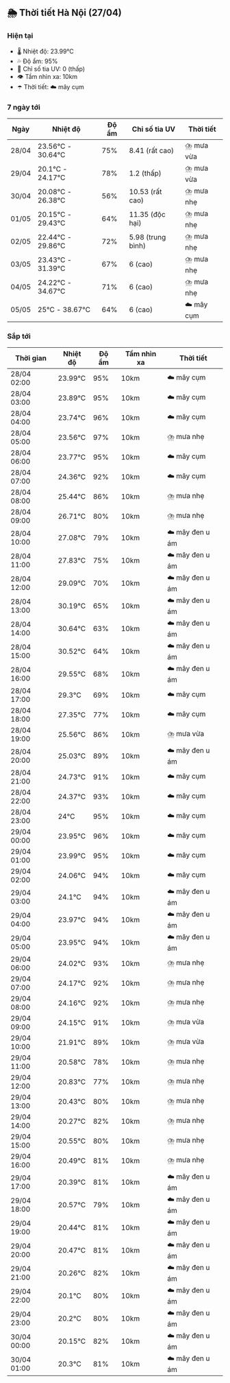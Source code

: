 ## 🌦️ Thời tiết Hà Nội (27/04)

### Hiện tại

- 🌡️ Nhiệt độ: 23.99℃
- 💦 Độ ẩm: 95%
- 🌟 Chỉ số tia UV: 0 (thấp)
- 👁️ Tầm nhìn xa: 10km
- ☂️ Thời tiết: ☁️ mây cụm

### 7 ngày tới

| Ngày | Nhiệt độ | Độ ẩm | Chỉ số tia UV | Thời tiết |
| --- | --- | --- | --- | --- |
| 28/04 | 23.56℃ - 30.64℃ | 75% | 8.41 (rất cao) | ⛈️ mưa vừa |
| 29/04 | 20.1℃ - 24.17℃ | 78% | 1.2 (thấp) | ⛈️ mưa vừa |
| 30/04 | 20.08℃ - 26.38℃ | 56% | 10.53 (rất cao) | ⛈️ mưa nhẹ |
| 01/05 | 20.15℃ - 29.43℃ | 64% | 11.35 (độc hại) | ⛈️ mưa nhẹ |
| 02/05 | 22.44℃ - 29.86℃ | 72% | 5.98 (trung bình) | ⛈️ mưa nhẹ |
| 03/05 | 23.43℃ - 31.39℃ | 67% | 6 (cao) | ⛈️ mưa nhẹ |
| 04/05 | 24.22℃ - 34.67℃ | 71% | 6 (cao) | ⛈️ mưa nhẹ |
| 05/05 | 25℃ - 38.67℃ | 64% | 6 (cao) | ☁️ mây cụm |

### Sắp tới

| Thời gian | Nhiệt độ | Độ ẩm | Tầm nhìn xa | Thời tiết |
| --- | --- | --- | --- | --- |
| 28/04 02:00 | 23.99℃ | 95% | 10km | ☁️ mây cụm |
| 28/04 03:00 | 23.89℃ | 95% | 10km | ☁️ mây cụm |
| 28/04 04:00 | 23.74℃ | 96% | 10km | ☁️ mây cụm |
| 28/04 05:00 | 23.56℃ | 97% | 10km | ⛈️ mưa nhẹ |
| 28/04 06:00 | 23.77℃ | 95% | 10km | ☁️ mây cụm |
| 28/04 07:00 | 24.36℃ | 92% | 10km | ☁️ mây cụm |
| 28/04 08:00 | 25.44℃ | 86% | 10km | ⛈️ mưa nhẹ |
| 28/04 09:00 | 26.71℃ | 80% | 10km | ⛈️ mưa nhẹ |
| 28/04 10:00 | 27.08℃ | 79% | 10km | ☁️ mây đen u ám |
| 28/04 11:00 | 27.83℃ | 75% | 10km | ☁️ mây đen u ám |
| 28/04 12:00 | 29.09℃ | 70% | 10km | ☁️ mây đen u ám |
| 28/04 13:00 | 30.19℃ | 65% | 10km | ☁️ mây đen u ám |
| 28/04 14:00 | 30.64℃ | 63% | 10km | ☁️ mây đen u ám |
| 28/04 15:00 | 30.52℃ | 64% | 10km | ☁️ mây đen u ám |
| 28/04 16:00 | 29.55℃ | 68% | 10km | ☁️ mây đen u ám |
| 28/04 17:00 | 29.3℃ | 69% | 10km | ☁️ mây cụm |
| 28/04 18:00 | 27.35℃ | 77% | 10km | ☁️ mây cụm |
| 28/04 19:00 | 25.56℃ | 86% | 10km | ⛈️ mưa vừa |
| 28/04 20:00 | 25.03℃ | 89% | 10km | ☁️ mây đen u ám |
| 28/04 21:00 | 24.73℃ | 91% | 10km | ☁️ mây cụm |
| 28/04 22:00 | 24.37℃ | 93% | 10km | ☁️ mây cụm |
| 28/04 23:00 | 24℃ | 95% | 10km | ☁️ mây cụm |
| 29/04 00:00 | 23.95℃ | 96% | 10km | ☁️ mây cụm |
| 29/04 01:00 | 23.99℃ | 95% | 10km | ☁️ mây cụm |
| 29/04 02:00 | 24.06℃ | 94% | 10km | ☁️ mây cụm |
| 29/04 03:00 | 24.1℃ | 94% | 10km | ☁️ mây đen u ám |
| 29/04 04:00 | 23.97℃ | 94% | 10km | ☁️ mây đen u ám |
| 29/04 05:00 | 23.95℃ | 94% | 10km | ☁️ mây đen u ám |
| 29/04 06:00 | 24.02℃ | 93% | 10km | ⛈️ mưa nhẹ |
| 29/04 07:00 | 24.17℃ | 92% | 10km | ⛈️ mưa nhẹ |
| 29/04 08:00 | 24.16℃ | 92% | 10km | ⛈️ mưa nhẹ |
| 29/04 09:00 | 24.15℃ | 91% | 10km | ⛈️ mưa vừa |
| 29/04 10:00 | 21.91℃ | 89% | 10km | ⛈️ mưa vừa |
| 29/04 11:00 | 20.58℃ | 78% | 10km | ⛈️ mưa nhẹ |
| 29/04 12:00 | 20.83℃ | 77% | 10km | ⛈️ mưa nhẹ |
| 29/04 13:00 | 20.43℃ | 80% | 10km | ⛈️ mưa nhẹ |
| 29/04 14:00 | 20.27℃ | 82% | 10km | ⛈️ mưa nhẹ |
| 29/04 15:00 | 20.55℃ | 80% | 10km | ⛈️ mưa nhẹ |
| 29/04 16:00 | 20.49℃ | 81% | 10km | ⛈️ mưa nhẹ |
| 29/04 17:00 | 20.39℃ | 81% | 10km | ☁️ mây đen u ám |
| 29/04 18:00 | 20.57℃ | 79% | 10km | ☁️ mây đen u ám |
| 29/04 19:00 | 20.44℃ | 81% | 10km | ☁️ mây đen u ám |
| 29/04 20:00 | 20.47℃ | 81% | 10km | ☁️ mây đen u ám |
| 29/04 21:00 | 20.26℃ | 82% | 10km | ☁️ mây đen u ám |
| 29/04 22:00 | 20.1℃ | 80% | 10km | ☁️ mây đen u ám |
| 29/04 23:00 | 20.2℃ | 80% | 10km | ☁️ mây đen u ám |
| 30/04 00:00 | 20.15℃ | 82% | 10km | ☁️ mây đen u ám |
| 30/04 01:00 | 20.3℃ | 81% | 10km | ☁️ mây đen u ám |
